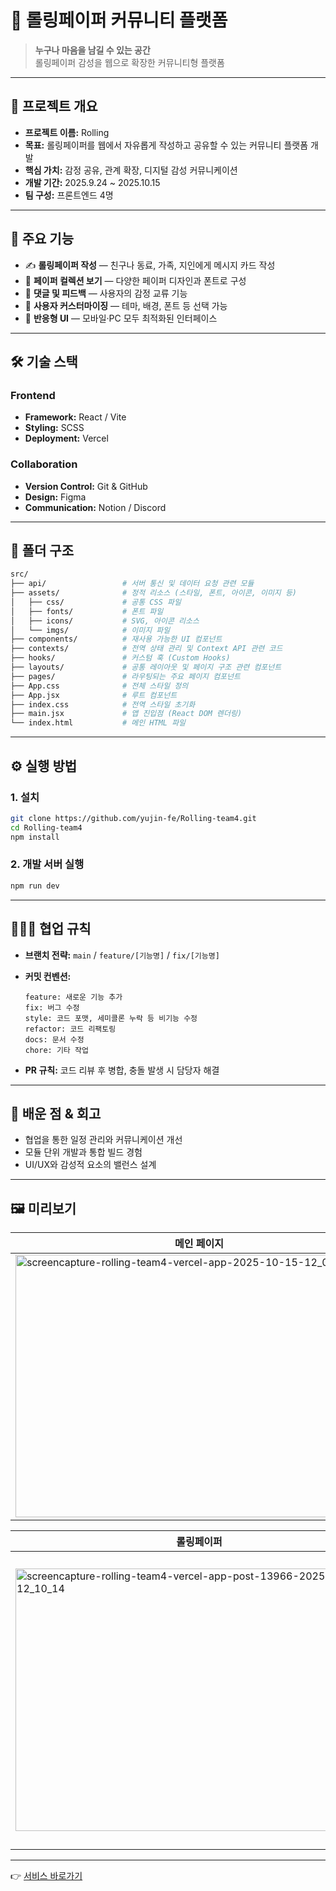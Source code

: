 # 💌 롤링페이퍼 커뮤니티 플랫폼

> **누구나 마음을 남길 수 있는 공간**  
> 롤링페이퍼 감성을 웹으로 확장한 커뮤니티형 플랫폼

---

## 🚀 프로젝트 개요

- **프로젝트 이름:** Rolling
- **목표:** 롤링페이퍼를 웹에서 자유롭게 작성하고 공유할 수 있는 커뮤니티 플랫폼 개발  
- **핵심 가치:** 감정 공유, 관계 확장, 디지털 감성 커뮤니케이션  
- **개발 기간:** 2025.9.24 ~ 2025.10.15  
- **팀 구성:** 프론트엔드 4명

---

## 🧭 주요 기능

- ✍️ **롤링페이퍼 작성** — 친구나 동료, 가족, 지인에게 메시지 카드 작성  
- 🧾 **페이퍼 컬렉션 보기** — 다양한 페이퍼 디자인과 폰트로 구성  
- 💬 **댓글 및 피드백** — 사용자의 감정 교류 기능  
- 🌈 **사용자 커스터마이징** — 테마, 배경, 폰트 등 선택 가능  
- 📱 **반응형 UI** — 모바일·PC 모두 최적화된 인터페이스  

---

## 🛠️ 기술 스택

### Frontend
- **Framework:** React / Vite
- **Styling:** SCSS 
- **Deployment:** Vercel  

### Collaboration
- **Version Control:** Git & GitHub  
- **Design:** Figma  
- **Communication:** Notion / Discord

---

## 🧩 폴더 구조

```bash
src/
├── api/                 # 서버 통신 및 데이터 요청 관련 모듈
├── assets/              # 정적 리소스 (스타일, 폰트, 아이콘, 이미지 등)
│   ├── css/             # 공통 CSS 파일
│   ├── fonts/           # 폰트 파일
│   ├── icons/           # SVG, 아이콘 리소스
│   └── imgs/            # 이미지 파일
├── components/          # 재사용 가능한 UI 컴포넌트
├── contexts/            # 전역 상태 관리 및 Context API 관련 코드
├── hooks/               # 커스텀 훅 (Custom Hooks)
├── layouts/             # 공통 레이아웃 및 페이지 구조 관련 컴포넌트
├── pages/               # 라우팅되는 주요 페이지 컴포넌트
├── App.css              # 전체 스타일 정의
├── App.jsx              # 루트 컴포넌트
├── index.css            # 전역 스타일 초기화
├── main.jsx             # 앱 진입점 (React DOM 렌더링)
└── index.html           # 메인 HTML 파일
```

---

## ⚙️ 실행 방법

### 1. 설치

```bash
git clone https://github.com/yujin-fe/Rolling-team4.git
cd Rolling-team4
npm install
```

### 2. 개발 서버 실행

```bash
npm run dev
```

---

## 🧑‍🤝‍🧑 협업 규칙

* **브랜치 전략:** `main` / `feature/[기능명]` / `fix/[기능명]`
* **커밋 컨벤션:**

  ```
  feature: 새로운 기능 추가
  fix: 버그 수정
  style: 코드 포맷, 세미콜론 누락 등 비기능 수정
  refactor: 코드 리팩토링
  docs: 문서 수정
  chore: 기타 작업
  ```
* **PR 규칙:** 코드 리뷰 후 병합, 충돌 발생 시 담당자 해결

---

## 🧠 배운 점 & 회고

* 협업을 통한 일정 관리와 커뮤니케이션 개선
* 모듈 단위 개발과 통합 빌드 경험
* UI/UX와 감성적 요소의 밸런스 설계

---

## 🖼️ 미리보기

| 메인 페이지 | 롤링페이퍼 리스트 |
| ------ | -------- |
| <img width="588" height="420" alt="screencapture-rolling-team4-vercel-app-2025-10-15-12_07_42" src="https://github.com/user-attachments/assets/777d1d8d-03b2-4911-8468-4065d501e459" />  |  <img width="588" height="420" alt="screencapture-rolling-team4-vercel-app-list-2025-10-15-12_14_14" src="https://github.com/user-attachments/assets/babfa24f-20b0-48c2-b70b-87e00d98f0bd" />|

| 롤링페이퍼 | 메시지 카드 작성 |
| ------ | -------- |
| <img width="588" height="420" alt="screencapture-rolling-team4-vercel-app-post-13966-2025-10-15-12_10_14" src="https://github.com/user-attachments/assets/23cbde82-25f0-4f54-a846-c56378cf6a51" /> |  <img width="588" height="470" alt="screencapture-rolling-team4-vercel-app-post-14316-message-2025-10-15-12_15_51" src="https://github.com/user-attachments/assets/8043094e-732c-41a1-b2bf-561c3ae9e963" /> |

---

👉 [서비스 바로가기](https://rolling-community.vercel.app)







